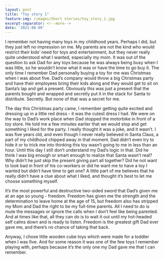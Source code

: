 ```yaml
---
layout: post
title: "Toy story 1"
feature-img: /images/Short stories/toy_story_1.jpg
excerpt-separator: <!--more-->
date: '2021-08-09'
---
```

I remember not having many toys in my childhood years. Perhaps I did, but they just left no impression on me. My parents are not the kind who would restrict their kids’ need for toys and entertainment, but they never really quite understood what I wanted, especially my mom. It was out of the question to ask Dad for any toys because he was always being busy when I was little, so he wouldn’t know what it was or have the time to go buy it. The only time I remember Dad personally buying a toy for me was Christmas when I was about five. Dad’s company would throw a big Christmas party and have their employees bring their kids along and they would get to sit on Santa’s lap and get a present. Obviously this was just a present that the parents bought and wrapped and secretly put it in the stack for Santa to distribute. Secretly. But none of that was a secret for me.  

The day this Christmas party came, I remember getting quite excited and dressing up in a little red dress - it was the cutest dress I had. We were on the way to Dad’s work place when Dad stopped the motorbike in front of a toy store. He told me a few minutes earlier that we would stop and get something I liked for the party. I really thought it was a joke, and it wasn’t. I was five years old, and even though I never really believed in Santa Claus, a part of my childhood chipped away in that moment. Dad didn’t even try to hide it or to trick me into thinking this toy wasn’t going to me in less than an hour. Until this day I still don’t understand my Dad’s logic in that. Did he think I was big enough or smart enough to realize that Santa wasn’t real? Why didn’t he just skip the present giving part all together? Did he not want to look bad in front of his co-workers or did he want me to have a toy I wanted but didn’t have time to get one? A little part of me believes that he really didn’t have a clue about what I liked, and thought it’s best to let me choose something myself.  

It’s the most powerful and destructive two-sided sword that Dad’s given me at an age so young - freedom. Freedom has given me the strength and the determination to leave home at the age of 15, but freedom also has stripped my Mom and Dad the right to be my full-time parents. All I need to do is mute the messages or ignore the calls when I don’t feel like being parented. And at times like that, all they can do is to wait it out until my hot-headed self calms down and is ready to listen. Freedom is the greatest gift Dad ever gave me, and there’s no chance of taking that back.    

Anyway, I chose little wooden cube toys which were made for a toddler when I was five. And for some reason it was one of the few toys I remember playing with, perhaps because it’s the only one my Dad gave me that I can remember.
